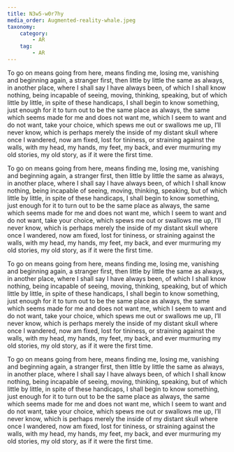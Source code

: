 ```yaml
---
title: N3w5-w0r7hy
media_order: Augmented-reality-whale.jpeg
taxonomy:
    category:
        - AR
    tag:
        - AR
---
```


To go on means going from here, means finding me, losing me, vanishing and beginning again, a stranger first, then little by little the same as always, in another place, where I shall say I have always been, of which I shall know nothing, being incapable of seeing, moving, thinking, speaking, but of which little by little, in spite of these handicaps, I shall begin to know something, just enough for it to turn out to be the same place as always, the same which seems made for me and does not want me, which I seem to want and do not want, take your choice, which spews me out or swallows me up, I’ll never know, which is perhaps merely the inside of my distant skull where once I wandered, now am fixed, lost for tininess, or straining against the walls, with my head, my hands, my feet, my back, and ever murmuring my old stories, my old story, as if it were the first time.

To go on means going from here, means finding me, losing me, vanishing and beginning again, a stranger first, then little by little the same as always, in another place, where I shall say I have always been, of which I shall know nothing, being incapable of seeing, moving, thinking, speaking, but of which little by little, in spite of these handicaps, I shall begin to know something, just enough for it to turn out to be the same place as always, the same which seems made for me and does not want me, which I seem to want and do not want, take your choice, which spews me out or swallows me up, I’ll never know, which is perhaps merely the inside of my distant skull where once I wandered, now am fixed, lost for tininess, or straining against the walls, with my head, my hands, my feet, my back, and ever murmuring my old stories, my old story, as if it were the first time.

To go on means going from here, means finding me, losing me, vanishing and beginning again, a stranger first, then little by little the same as always, in another place, where I shall say I have always been, of which I shall know nothing, being incapable of seeing, moving, thinking, speaking, but of which little by little, in spite of these handicaps, I shall begin to know something, just enough for it to turn out to be the same place as always, the same which seems made for me and does not want me, which I seem to want and do not want, take your choice, which spews me out or swallows me up, I’ll never know, which is perhaps merely the inside of my distant skull where once I wandered, now am fixed, lost for tininess, or straining against the walls, with my head, my hands, my feet, my back, and ever murmuring my old stories, my old story, as if it were the first time.

To go on means going from here, means finding me, losing me, vanishing and beginning again, a stranger first, then little by little the same as always, in another place, where I shall say I have always been, of which I shall know nothing, being incapable of seeing, moving, thinking, speaking, but of which little by little, in spite of these handicaps, I shall begin to know something, just enough for it to turn out to be the same place as always, the same which seems made for me and does not want me, which I seem to want and do not want, take your choice, which spews me out or swallows me up, I’ll never know, which is perhaps merely the inside of my distant skull where once I wandered, now am fixed, lost for tininess, or straining against the walls, with my head, my hands, my feet, my back, and ever murmuring my old stories, my old story, as if it were the first time.
